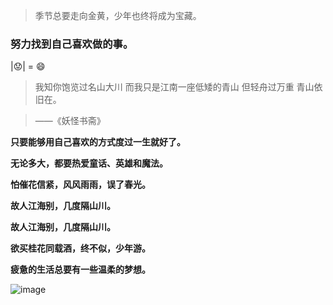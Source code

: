 > 季节总要走向金黄，少年也终将成为宝藏。



### 努力找到自己喜欢做的事。



|:worried:| = :smile:



> 我知你饱览过名山大川
> 而我只是江南一座低矮的青山
> 但轻舟过万重
> 青山依旧在。

> ——《妖怪书斋》

**只要能够用自己喜欢的方式度过一生就好了。**



**无论多大，都要热爱童话、英雄和魔法。**



**怕催花信紧，风风雨雨，误了春光。**



**故人江海别，几度隔山川。**



 **故人江海别，几度隔山川。**



**欲买桂花同载酒，终不似，少年游。**



**疲惫的生活总要有一些温柔的梦想。**

![image](http://8.142.4.106:2022/images/55htnxv.jpg)